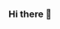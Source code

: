 ### Hi there 👋

<!--
**wailinoo1/wailinoo1** is a ✨ _special_ ✨ repository because its `README.md` (this file) appears on your GitHub profile.

Here are some ideas to get you started:

Cloud & DevOps Solutions enthusiast 🔭 adept at navigating multi-cloud environments, with a deep expertise in Kubernetes orchestration, seamless CI/CD integration, and the art of automation."

Quote: 
Things I don't know today will be different tomorrow. 😀

Personal Stuff:
- 📫 How to reach me: wailinoo2012@gmail.com
- ⚡ Fun fact: Smile on my face makes people comfortable to engage with me

